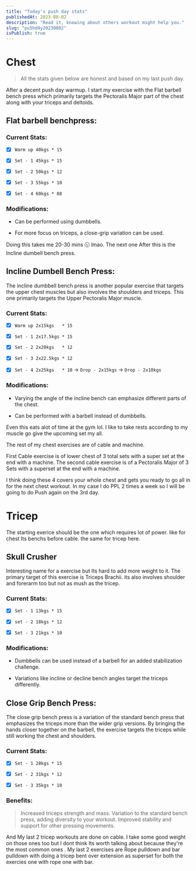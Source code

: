 ```yaml
---
title: "Today's push day stats"
publishedAt: 2023-08-02
description: "Read it, knowing about others workout might help you."
slug: "pu5hd4y20230802"
isPublish: true
---
```


# Chest

> All the stats given below are honest and based on my last push day. 

After a decent push day warmup. I start my exercise with the Flat barbell bench press which primarily targets the Pectoralis Major part of the chest along with your triceps and deltoids. 

## Flat barbell benchpress:

### Current Stats:

- [x] `Warm up 40kgs * 15`

- [x] `Set - 1 45kgs * 15`

- [x] `Set - 2 50kgs * 12`

- [x] `Set - 3 55kgs * 10`

- [x] `Set - 4 60kgs * 08`


### Modifications:

- Can be performed using dumbbells.

- For more focus on triceps, a close-grip variation can be used.

Doing this takes me 20-30 mins 🕥 lmao. The next one After this is the Incline dumbell bench press.

## Incline Dumbell Bench Press:

The incline dumbbell bench press is another popular exercise that targets the upper chest muscles but also involves the shoulders and triceps. This one primarily targets the Upper Pectoralis Major muscle. 

### Current Stats:

- [x] `Warm up 2x15kgs   * 15`

- [x] `Set - 1 2x17.5kgs * 15`

- [x] `Set - 2 2x20kgs   * 12`

- [x] `Set - 3 2x22.5kgs * 12`

- [x] `Set - 4 2x25kgs   * 10` -> `Drop - 2x15kgs` -> `Drop - 2x10kgs`

### Modifications:

- Varying the angle of the incline bench can emphasize different parts of the chest. 

- Can be performed with a barbell instead of dumbbells.

Even this eats alot of time at the gym lol. I like to take rests according to my muscle go give the upcoming set my all.

The rest of my chest exercises are of cable and machine.

First Cable exercise is of lower chest of 3 total sets with a super set at the end with a machine. The second cable exercise is of a Pectoralis Major of 3 Sets with a superset at the end with a machine.

I think doing these 4 covers your whole chest and gets you ready to go all in for the next chest workout. In my case I do PPL 2 times a week so I will be going to do Push again on the 3rd day.

# Tricep

The starting exerice should be the one which requires lot of power. like for chest Its benchs before cable. the same for tricep here.

## Skull Crusher

Interesting name for a exercise but Its hard to add more weight to it. The primary target of this exercise is Triceps Brachii. its also involves shoulder and forerarm too but not as mush as the tricep.

### Current Stats:

- [x] `Set - 1 13kgs * 15`

- [x] `set - 2 18kgs * 12`

- [x] `Set - 3 21kgs * 10`

### Modifications:

- Dumbbells can be used instead of a barbell for an added stabilization challenge.

- Variations like incline or decline bench angles target the triceps differently.

## Close Grip Bench Press:

The close grip bench press is a variation of the standard bench press that emphasizes the triceps more than the wider grip versions. By bringing the hands closer together on the barbell, the exercise targets the triceps while still working the chest and shoulders. 

### Current Stats:

- [x] `Set - 1 28kgs * 15`

- [x] `Set - 2 31kgs * 12`

- [x] `Set - 3 35kgs * 10`

### Benefits:

>Increased triceps strength and mass.
>Variation to the standard bench press, adding diversity to your workout.
>Improved stability and support for other pressing movements.

And My last 2 tricep workouts are done on cable. I take some good weight on those ones too but I dont think Its worth talking about because they're the most common ones . My last 2 exercises are Rope pulldown and bar pulldown with doing a tricep bent over extension as superset for both the exercies one with rope one with bar.